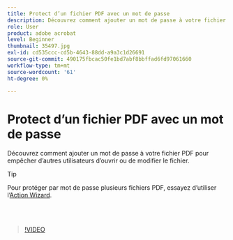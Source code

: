 ```yaml
---
title: Protect d’un fichier PDF avec un mot de passe
description: Découvrez comment ajouter un mot de passe à votre fichier PDF pour empêcher d’autres utilisateurs d’ouvrir ou de modifier le fichier.
role: User
product: adobe acrobat
level: Beginner
thumbnail: 35497.jpg
exl-id: cd535ccc-cd5b-4643-88dd-a9a3c1d26691
source-git-commit: 490175fbcac50fe1bd7abf8bbffad6fd97061660
workflow-type: tm+mt
source-wordcount: '61'
ht-degree: 0%

---
```


# Protect d’un fichier PDF avec un mot de passe

Découvrez comment ajouter un mot de passe à votre fichier PDF pour empêcher d’autres utilisateurs d’ouvrir ou de modifier le fichier.

>[!TIP]
>
>Pour protéger par mot de passe plusieurs fichiers PDF, essayez d’utiliser l’[Action Wizard](../advanced-tasks/action.md).

<br> 

>[!VIDEO](https://video.tv.adobe.com/v/35497?hidetitle=true)

